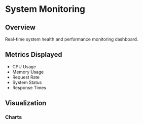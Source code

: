 # System Monitoring

## Overview
Real-time system health and performance monitoring dashboard.

## Metrics Displayed
- CPU Usage
- Memory Usage
- Request Rate
- System Status
- Response Times

## Visualization
### Charts